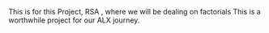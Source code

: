  This is for this Project, RSA , where we will be dealing on factorials
This is a worthwhile project for our ALX journey.
